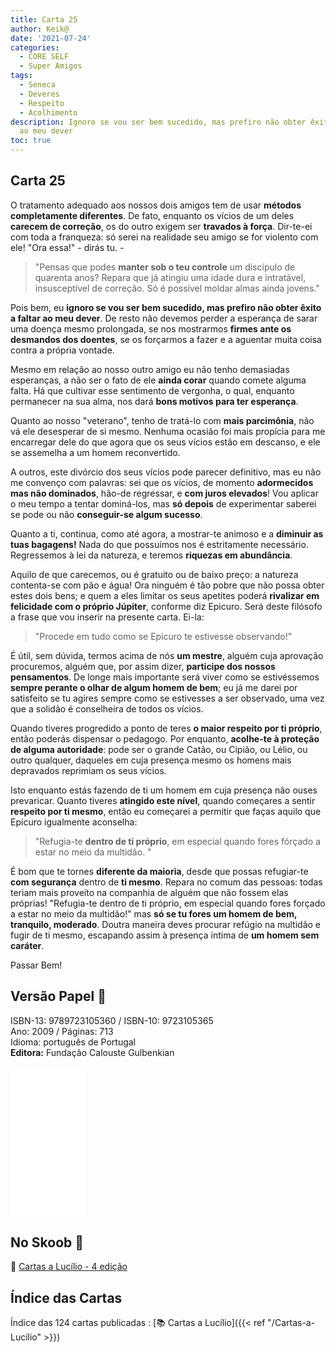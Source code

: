 ```yaml
---
title: Carta 25
author: Keik@
date: '2021-07-24'
categories:
  - CORE SELF
  - Super Amigos
tags:
  - Seneca
  - Deveres
  - Respeito
  - Acolhimento
description: Ignoro se vou ser bem sucedido, mas prefiro não obter êxito a faltar
  ao meu dever  
toc: true
---
```


## Carta 25

O tratamento adequado aos nossos dois amigos tem de usar **métodos completamente diferentes**. De fato, enquanto os vícios de um deles **carecem de correção**, os do outro exigem ser **travados à força**. Dir-te-ei com toda a franqueza: só serei na realidade seu amigo se for violento com ele! "Ora essa!" - dirás tu. - 

> "Pensas que podes **manter sob o teu controle** um discípulo de quarenta anos? Repara que já atingiu uma idade dura e intratável, insusceptível de correção. Só é possível moldar almas ainda jovens." 

Pois bem, eu **ignoro se vou ser bem sucedido, mas prefiro não obter êxito a faltar ao meu dever**. De resto não devemos perder a esperança de sarar uma doença mesmo prolongada, se nos mostrarmos **firmes ante os desmandos dos doentes**, se os forçarmos a fazer e a aguentar muita coisa contra a própria vontade. 

Mesmo em relação ao nosso outro amigo eu não tenho demasiadas esperanças, a não ser o fato de ele **ainda corar** quando comete alguma falta. Há que cultivar esse sentimento de vergonha, o qual, enquanto permanecer na sua alma, nos dará **bons motivos para ter esperança**. 

Quanto ao nosso "veterano", tenho de tratá-lo com **mais parcimônia**, não vá ele desesperar de si mesmo. Nenhuma ocasião foi mais propícia para me encarregar dele do que agora que os seus vícios estão em descanso, e ele se assemelha a um homem reconvertido. 

A outros, este divórcio dos seus vícios pode parecer definitivo, mas eu não me convenço com palavras: sei que os vícios, de momento **adormecidos mas não dominados**, hão-de regressar, e **com juros elevados**! Vou aplicar o meu tempo a tentar dominá-los, mas **só depois** de experimentar saberei se pode ou não **conseguir-se algum sucesso**.

Quanto a ti, continua, como até agora, a mostrar-te animoso e a **diminuir as tuas bagagens!** Nada do que possuímos nos é estritamente necessário. Regressemos à lei da natureza, e teremos **riquezas em abundância**. 

Aquilo de que carecemos, ou é gratuito ou de baixo preço: a natureza contenta-se com pão e água! Ora ninguém é tão pobre que não possa obter estes dois bens; e quem a eles limitar os seus apetites poderá **rivalizar em felicidade com o próprio Júpiter**, conforme diz Epicuro. Será deste filósofo a frase que vou inserir na presente carta. Ei-la:

> "Procede em tudo como se Epicuro te estivesse observando!" 

É útil, sem dúvida, termos acima de nós **um mestre**, alguém cuja aprovação procuremos, alguém que, por assim dizer, **participe dos nossos pensamentos**. De longe mais importante será viver como se estivéssemos **sempre perante o olhar de algum homem de bem**; eu já me darei por satisfeito se tu agires sempre como se estivesses a ser observado, uma vez que a solidão é conselheira de todos os vícios. 

Quando tiveres progredido a ponto de teres **o maior respeito por ti próprio**, então poderás dispensar o pedagogo. Por enquanto, **acolhe-te à proteção de alguma autoridade**: pode ser o grande Catão, ou Cipião, ou Lélio, ou outro qualquer, daqueles em cuja presença mesmo os homens mais depravados reprimiam os seus vícios. 

Isto enquanto estás fazendo de ti um homem em cuja presença não ouses prevaricar. Quanto tiveres **atingido este nível**, quando começares a sentir **respeito por ti mesmo**, então eu começarei a permitir que faças aquilo que Epicuro igualmente aconselha: 

> "Refugia-te **dentro de ti próprio**, em especial quando fores fórçado a estar no meio da multidão. "

É bom que te tornes **diferente da maioria**, desde que possas refugiar-te **com segurança** dentro de **ti mesmo**. Repara no comum das pessoas: todas teriam mais proveito na companhia de alguém que não fossem elas próprias! "Refugia-te dentro de ti próprio, em especial quando fores forçado a estar no meio da multidão!" mas **só se tu fores um homem de bem, tranquilo, moderado**. Doutra maneira deves procurar refúgio na multidão e fugir de ti mesmo, escapando assim à presença íntima de **um homem sem caráter**.

Passar Bem!


## Versão Papel :book:

ISBN-13: 9789723105360 / ISBN-10: 9723105365  
Ano: 2009 / Páginas: 713  
Idioma: português de Portugal   
**Editora:** Fundação Calouste Gulbenkian

<iframe style="width:120px;height:240px;" marginwidth="0" marginheight="0" scrolling="no" frameborder="0" src="//ws-na.amazon-adsystem.com/widgets/q?ServiceVersion=20070822&OneJS=1&Operation=GetAdHtml&MarketPlace=BR&source=ac&ref=tf_til&ad_type=product_link&tracking_id=mundodekeika-20&marketplace=amazon&amp;region=BR&placement=9723105365&asins=9723105365&linkId=fb8dc16224bc0c2b7943ec769c5b5905&show_border=true&link_opens_in_new_window=true&price_color=333333&title_color=0066c0&bg_color=ffffff">
    </iframe>


## No Skoob :eagle:

:book: [Cartas a Lucílio - 4 edição](https://www.skoob.com.br/cartas-a-lucilio-37684ed41245.html)


## Índice das Cartas

Índice das 124 cartas publicadas : [📚 Cartas a Lucílio]({{< ref "/Cartas-a-Lucilio" >}})








